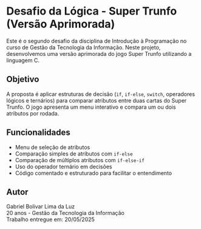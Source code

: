 # Desafio da Lógica - Super Trunfo (Versão Aprimorada)

Este é o segundo desafio da disciplina de Introdução à Programação no curso de Gestão da Tecnologia da Informação. Neste projeto, desenvolvemos uma versão aprimorada do jogo Super Trunfo utilizando a linguagem C.

## Objetivo

A proposta é aplicar estruturas de decisão (`if`, `if-else`, `switch`, operadores lógicos e ternários) para comparar atributos entre duas cartas do Super Trunfo. O jogo apresenta um menu interativo e compara um ou dois atributos por rodada.

## Funcionalidades

- Menu de seleção de atributos
- Comparação simples de atributos com `if-else`
- Comparação de múltiplos atributos com `if-else-if`
- Uso do operador ternário em decisões
- Código comentado e estruturado para facilitar o entendimento



## Autor

Gabriel Bolivar Lima da Luz  
20 anos - Gestão da Tecnologia da Informação  
Trabalho entregue em: 20/05/2025
